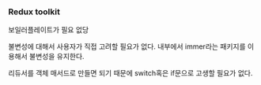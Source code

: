 ### Redux toolkit

보일러플레이트가 필요 없당

불변성에 대해서 사용자가 직접 고려할 필요가 없다. 내부에서 immer라는 패키지를 이용해서 불변성을 유지한다.

리듀서를 객체 매서드로 만들면 되기 때문에 switch혹은 if문으로 고생할 필요가 없다.



